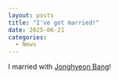 ```yaml
---
layout: posts
title: "I've got married!"
date: 2025-06-21
categories: 
  - News
---
```


I married with [Jonghyeon Bang](https://www.linkedin.com/in/jong-hyeon-bang-7208272a3)!


